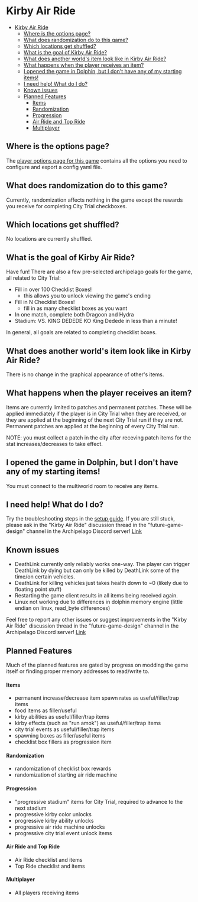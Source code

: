 # Kirby Air Ride

- [Kirby Air Ride](#kirby-air-ride)
  - [Where is the options page?](#where-is-the-options-page)
  - [What does randomization do to this game?](#what-does-randomization-do-to-this-game)
  - [Which locations get shuffled?](#which-locations-get-shuffled)
  - [What is the goal of Kirby Air Ride?](#what-is-the-goal-of-kirby-air-ride)
  - [What does another world's item look like in Kirby Air Ride?](#what-does-another-worlds-item-look-like-in-kirby-air-ride)
  - [What happens when the player receives an item?](#what-happens-when-the-player-receives-an-item)
  - [I opened the game in Dolphin, but I don't have any of my starting items!](#i-opened-the-game-in-dolphin-but-i-dont-have-any-of-my-starting-items)
  - [I need help! What do I do?](#i-need-help-what-do-i-do)
  - [Known issues](#known-issues)
  - [Planned Features](#planned-features)
      - [Items](#items)
      - [Randomization](#randomization)
      - [Progression](#progression)
      - [Air Ride and Top Ride](#air-ride-and-top-ride)
      - [Multiplayer](#multiplayer)


## Where is the options page?

The [player options page for this game](../player-options) contains all the options you need to configure and export a
config yaml file.

## What does randomization do to this game?

Currently, randomization affects nothing in the game except the rewards you receive for completing City Trial checkboxes.

## Which locations get shuffled?

No locations are currently shuffled.

## What is the goal of Kirby Air Ride?

Have fun! There are also a few pre-selected archipelago goals for the game, all related to City Trial:
- Fill in over 100 Checklist Boxes!
  - this allows you to unlock viewing the game's ending
- Fill in N Checklist Boxes!
  - fill in as many checklist boxes as you want
- In one match, complete both Dragoon and Hydra
- Stadium: VS. KING DEDEDE KO King Dedede in less than a minute!

In general, all goals are related to completing checklist boxes.

## What does another world's item look like in Kirby Air Ride?

There is no change in the graphical appearance of other's items.

## What happens when the player receives an item?

Items are currently limited to patches and permanent patches. These will be applied immediately if the player is in City Trial when they are received, or they are applied at the beginning of the next City Trial run if they are not. Permanent patches are applied at the beginning of every City Trial run.

NOTE: you must collect a patch in the city after receving patch items for the stat increases/decreases to take effect. 

## I opened the game in Dolphin, but I don't have any of my starting items!

You must connect to the multiworld room to receive any items. 

## I need help! What do I do?

Try the troubleshooting steps in the [setup guide](/tutorial/Kirby%20Air%20Ride/setup/en). If you are still stuck, please ask in the "Kirby Air Ride" discussion thread in the "future-game-design" channel in the Archipelago Discord server! [Link](https://discord.com/channels/731205301247803413/1291501105389502554)

## Known issues

- DeathLink currently only reliably works one-way. The player can trigger DeathLink by dying but can only be killed by DeathLink some of the time/on certain vehicles.
- DeathLink for killing vehicles just takes health down to ~0 (likely due to floating point stuff)
- Restarting the game client results in all items being received again.
- Linux not working due to differences in dolphin memory engine (little endian on linux, read_byte differences)

Feel free to report any other issues or suggest improvements in the "Kirby Air Ride" discussion thread in the "future-game-design" channel in the Archipelago Discord server! [Link](https://discord.com/channels/731205301247803413/1291501105389502554)

## Planned Features

Much of the planned features are gated by progress on modding the game itself or finding proper memory addresses to read/write to. 

#### Items
- permanent increase/decrease item spawn rates as useful/filler/trap items
- food items as filler/useful
- kirby abilities as useful/filler/trap items
- kirby effects (such as "run amok") as useful/filler/trap items
- city trial events as useful/filler/trap items
- spawning boxes as filler/useful items
- checklist box fillers as progression item

#### Randomization
- randomization of checklist box rewards
- randomization of starting air ride machine

#### Progression
- "progressive stadium" items for City Trial, required to advance to the next stadium
- progressive kirby color unlocks
- progressive kirby ability unlocks
- progressive air ride machine unlocks
- progressive city trial event unlock items

#### Air Ride and Top Ride
- Air Ride checklist and items
- Top Ride checklist and items


#### Multiplayer
- All players receiving items